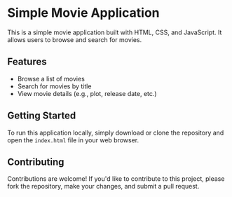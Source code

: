 # Simple Movie Application

This is a simple movie application built with HTML, CSS, and JavaScript. It allows users to browse and search for movies.

## Features

- Browse a list of movies
- Search for movies by title
- View movie details (e.g., plot, release date, etc.)

## Getting Started

To run this application locally, simply download or clone the repository and open the `index.html` file in your web browser.

## Contributing

Contributions are welcome! If you'd like to contribute to this project, please fork the repository, make your changes, and submit a pull request.

